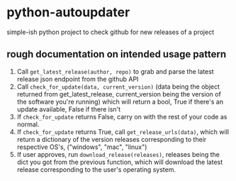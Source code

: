 # python-autoupdater

simple-ish python project to check github for new releases of a project

## rough documentation on intended usage pattern

1. Call ``get_latest_release(author, repo)`` to grab and parse the latest release json endpoint from the github API
1. Call ``check_for_update(data, current_version)`` (data being the object returned from get_latest_release, current_version being the version of the software you're running) which will return a bool, True if there's an update available, False if there isn't
1. If ``check_for_update`` returns False, carry on with the rest of your code as normal.
1. If ``check_for_update`` returns True, call ``get_release_urls(data)``, which will return a dictionary of the version releases corresponding to their respective OS's, ("windows", "mac", "linux")
1. If user approves, run ``download_release(releases)``, releases being the dict you got from the previous function, which will download the latest release corresponding to the user's operating system.

